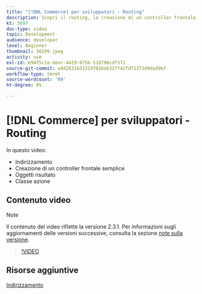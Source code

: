 ```yaml
---
title: "[!DNL Commerce] per sviluppatori - Routing"
description: Scopri il routing, la creazione di un controller frontale semplice, oggetti risultato, classe azione.
kt: 5697
doc-type: video
topic: Development
audience: developer
level: Beginner
thumbnail: 36199.jpeg
activity: use
exl-id: b94f5c1e-deec-4419-975b-518796cdf371
source-git-commit: e8d2631b31319701beb327f42fdf1372d9dad9b7
workflow-type: tm+mt
source-wordcount: '69'
ht-degree: 0%

---
```


# [!DNL Commerce] per sviluppatori - Routing

In questo video:

- Indirizzamento
- Creazione di un controller frontale semplice
- Oggetti risultato
- Classe azione

## Contenuto video

>[!NOTE]
>
>Il contenuto del video riflette la versione 2.3.1. Per informazioni sugli aggiornamenti delle versioni successive, consulta la sezione [note sulla versione](https://experienceleague.adobe.com/docs/commerce-operations/release/notes/overview.html).

>[!VIDEO](https://video.tv.adobe.com/v/36199?quality=12&learn=on)

## Risorse aggiuntive

[Indirizzamento](https://developer.adobe.com/commerce/php/development/components/routing/)
